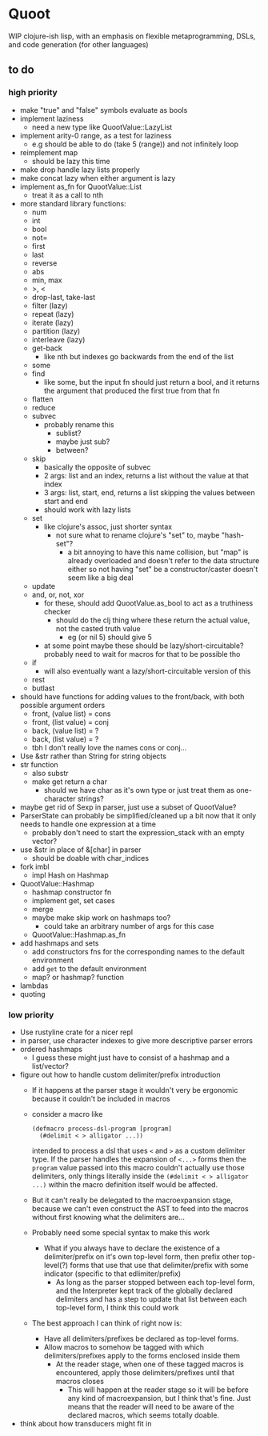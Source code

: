 # Quoot
WIP clojure-ish lisp, with an emphasis on flexible metaprogramming, DSLs, and code generation (for other languages)

## to do
### high priority
* make "true" and "false" symbols evaluate as bools
* implement laziness
  * need a new type like QuootValue::LazyList
* implement arity-0 range, as a test for laziness
  * e.g should be able to do (take 5 (range)) and not infinitely loop
* reimplement map
  * should be lazy this time
* make drop handle lazy lists properly
* make concat lazy when either argument is lazy
* implement as_fn for QuootValue::List
  * treat it as a call to nth
* more standard library functions:
  * num
  * int
  * bool
  * not=
  * first
  * last
  * reverse
  * abs
  * min, max
  * \>, \<
  * drop-last, take-last
  * filter (lazy)
  * repeat (lazy)
  * iterate (lazy)
  * partition (lazy)
  * interleave (lazy)
  * get-back
    * like nth but indexes go backwards from the end of the list
  * some
  * find
    * like some, but the input fn should just return a bool, and it returns the argument that produced the first true from that fn
  * flatten
  * reduce
  * subvec
    * probably rename this
      * sublist?
      * maybe just sub?
      * between?
  * skip
    * basically the opposite of subvec
    * 2 args: list and an index, returns a list without the value at that index
    * 3 args: list, start, end, returns a list skipping the values between start and end
    * should work with lazy lists
  * set
    * like clojure's assoc, just shorter syntax
      * not sure what to rename clojure's "set" to, maybe "hash-set"?
        * a bit annoying to have this name collision, but "map" is already overloaded and doesn't refer to the data structure either so not having "set" be a constructor/caster doesn't seem like a big deal
  * update
  * and, or, not, xor
    * for these, should add QuootValue.as_bool to act as a truthiness checker
      * should do the clj thing where these return the actual value, not the casted truth value
        * eg (or nil 5) should give 5
    * at some point maybe these should be lazy/short-circuitable? probably need to wait for macros for that to be possible tho
  * if
    * will also eventually want a lazy/short-circuitable version of this
  * rest
  * butlast
* should have functions for adding values to the front/back, with both possible argument orders
  * front, (value list) = cons
  * front, (list value) = conj
  * back, (value list) = ?
  * back, (list value) = ?
  * tbh I don't really love the names cons or conj...
* Use &str rather than String for string objects
* str function
  * also substr
  * make get return a char
    * should we have char as it's own type or just treat them as one-character strings?
* maybe get rid of Sexp in parser, just use a subset of QuootValue?
* ParserState can probably be simplified/cleaned up a bit now that it only needs to handle one expression at a time
  * probably don't need to start the expression_stack with an empty vector?
* use &str in place of &[char] in parser
  * should be doable with char_indices
* fork imbl
  * impl Hash on Hashmap
* QuootValue::Hashmap
  * hashmap constructor fn
  * implement get, set cases
  * merge
  * maybe make skip work on hashmaps too?
    * could take an arbitrary number of args for this case
  * QuootValue::Hashmap.as_fn
* add hashmaps and sets
  * add constructors fns for the corresponding names to the default environment
  * add `get` to the default environment
  * map? or hashmap? function
* lambdas
* quoting

### low priority
* Use rustyline crate for a nicer repl
* in parser, use character indexes to give more descriptive parser errors
* ordered hashmaps
  * I guess these might just have to consist of a hashmap and a list/vector?
* figure out how to handle custom delimiter/prefix introduction
  * If it happens at the parser stage it wouldn't very be ergonomic because it couldn't be included in macros
   * consider a macro like 

      ```
      (defmacro process-dsl-program [program]
        (#delimit < > alligator ...))
      ```
    
      intended to process a dsl that uses `<` and `>` as a custom delimiter type. If the parser handles the expansion of `<...>` forms then the `program` value passed into this macro couldn't actually use those delimiters, only things literally inside the `(#delimit < > alligator ...)` within the macro definition itself would be affected.
  * But it can't really be delegated to the macroexpansion stage, because we can't even construct the AST to feed into the macros without first knowing what the delimiters are...
  * Probably need some special syntax to make this work
    * What if you always have to declare the existence of a delimiter/prefix on it's own top-level form, then prefix other top-level(?) forms that use that use that delimiter/prefix with some indicator (specific to that edlimiter/prefix)
      * As long as the parser stopped between each top-level form, and the Interpreter kept track of the globally declared delimiters and has a step to update that list between each top-level form, I think this could work
  * The best approach I can think of right now is:
    * Have all delimiters/prefixes be declared as top-level forms.
    * Allow macros to somehow be tagged with which delimiters/prefixes apply to the forms enclosed inside them
      * At the reader stage, when one of these tagged macros is encountered, apply those delimiters/prefixes until that macros closes
        * This will happen at the reader stage so it will be before any kind of macroexpansion, but I think that's fine. Just means that the reader will need to be aware of the declared macros, which seems totally doable.
* think about how transducers might fit in
